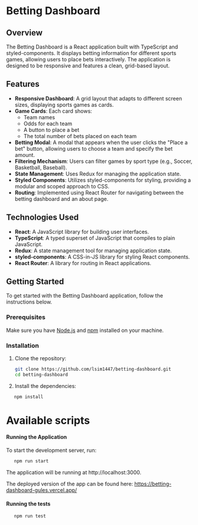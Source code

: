 # Betting Dashboard

## Overview

The Betting Dashboard is a React application built with TypeScript and styled-components. It displays betting information for different sports games, allowing users to place bets interactively. The application is designed to be responsive and features a clean, grid-based layout.

## Features

- **Responsive Dashboard**: A grid layout that adapts to different screen sizes, displaying sports games as cards.
- **Game Cards**: Each card shows:
  - Team names
  - Odds for each team
  - A button to place a bet
  - The total number of bets placed on each team
- **Betting Modal**: A modal that appears when the user clicks the "Place a bet" button, allowing users to choose a team and specify the bet amount.
- **Filtering Mechanism**: Users can filter games by sport type (e.g., Soccer, Basketball, Baseball).
- **State Management**: Uses Redux for managing the application state.
- **Styled Components**: Utilizes styled-components for styling, providing a modular and scoped approach to CSS.
- **Routing**: Implemented using React Router for navigating between the betting dashboard and an about page.

## Technologies Used

- **React**: A JavaScript library for building user interfaces.
- **TypeScript**: A typed superset of JavaScript that compiles to plain JavaScript.
- **Redux**: A state management tool for managing application state.
- **styled-components**: A CSS-in-JS library for styling React components.
- **React Router**: A library for routing in React applications.

## Getting Started

To get started with the Betting Dashboard application, follow the instructions below.

### Prerequisites

Make sure you have [Node.js](https://nodejs.org/) and [npm](https://www.npmjs.com/) installed on your machine.

### Installation

1. Clone the repository:

   ```bash
   git clone https://github.com/lsim1447/betting-dashboard.git
   cd betting-dashboard
   ```

2. Install the dependencies:

```bash
   npm install
```

# Available scripts

#### Running the Application

To start the development server, run:

```bash
   npm run start
```

The application will be running at http://localhost:3000.

The deployed version of the app can be found here: https://betting-dashboard-gules.vercel.app/

#### Running the tests

```bash
   npm run test
```
